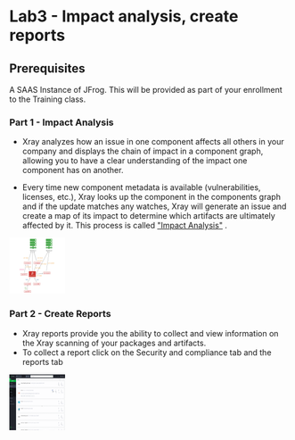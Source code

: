 # Lab3 - Impact analysis, create reports

## Prerequisites
A SAAS Instance of JFrog. This will be provided as part of your enrollment to the Training class.

### Part 1 - Impact Analysis

- Xray analyzes how an issue in one component affects all others in your company and displays the chain of impact in a component graph, allowing you to have a clear understanding of the impact one component has on another. 

- Every time new component metadata is available (vulnerabilities, licenses, etc.), Xray looks up the component in the components graph and if the update matches any watches, Xray will generate an issue and create a map of its impact to determine which artifacts are ultimately affected by it. This process is called ["Impact Analysis"](https://jfrog.com/ja/article/impact-analysis/) .

<img src="/SU-201 Intro to DevSecOps with JFrog Xray/Lab3/images/1.png" alt="Impact Analysis" style="height: 100px; width:100px;"/>

### Part 2 - Create Reports

- Xray reports provide you the ability to collect and view information on the Xray scanning of your packages and artifacts. 
- To collect a report click on the Security and compliance tab and the reports tab 
<img src="/SU-201 Intro to DevSecOps with JFrog Xray/Lab3/images/2.gif" alt="Create Reports" style="height: 100px; width:100px;"/>
